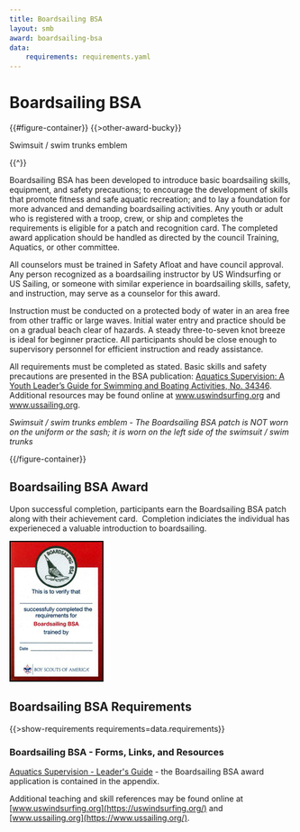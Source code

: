 ```yaml
---
title: Boardsailing BSA
layout: smb
award: boardsailing-bsa
data:
    requirements: requirements.yaml
---
```


# Boardsailing BSA

{{#figure-container}}
{{>other-award-bucky}}
<p>Swimsuit / swim trunks emblem</p>
{{^}}

Boardsailing BSA has been developed to introduce basic boardsailing skills, equipment, and safety precautions; to encourage the development of skills that promote fitness and safe aquatic recreation; and to lay a foundation for more advanced and demanding boardsailing activities.  Any youth or adult who is registered with a troop, crew, or ship and completes the requirements is eligible for a patch and recognition card. The completed award application should be handled as directed by the council Training, Aquatics, or other committee.

All counselors must be trained in Safety Afloat and have council approval. Any
person recognized as a boardsailing instructor by US Windsurfing or US Sailing,
or someone with similar experience in boardsailing skills, safety, and
instruction, may serve as a counselor for this award.

Instruction must be conducted on a protected body of water in an area free from other traffic or large waves.  Initial water entry and practice should be on a gradual beach clear of hazards. A steady three-to-seven knot breeze is ideal for beginner practice. All participants should be close enough to supervisory personnel for efficient instruction and ready assistance.

All requirements must be completed as stated. Basic skills and safety precautions are presented in the BSA publication: [Aquatics Supervision: A Youth Leader’s Guide for Swimming and Boating Activities, No. 34346](aquatics-guide.pdf). Additional resources may be found online at www.uswindsurfing.org and www.ussailing.org.

*Swimsuit / swim trunks emblem - The Boardsailing BSA patch is NOT worn on the uniform or the sash; it is worn on the left side of the swimsuit / swim trunks*

{{/figure-container}}

## Boardsailing BSA Award
<div class="D(f) Fxd(c)--s">
<div>
<p>Upon successful completion, participants earn the Boardsailing BSA patch along with their achievement card.  Completion indiciates the individual has experieneced a valuable introduction to boardsailing.</p>
</div>
<div class="Ta(c) Pt(1em)--s">

![Boardsailiong BSA Achievement Card](boardsailing-bsa-card-front.jpg)

</div></div>

## Boardsailing BSA Requirements

{{>show-requirements requirements=data.requirements}}

### Boardsailing BSA - Forms, Links, and Resources

[Aquatics Supervision - Leader's Guide](aquatics-guide.pdf) - the Boardsailing BSA award application is contained in the appendix.

Additional teaching and skill references may be found online at [www.uswindsurfing.org](https://uswindsurfing.org/) and [www.ussailing.org](https://www.ussailing.org/).
